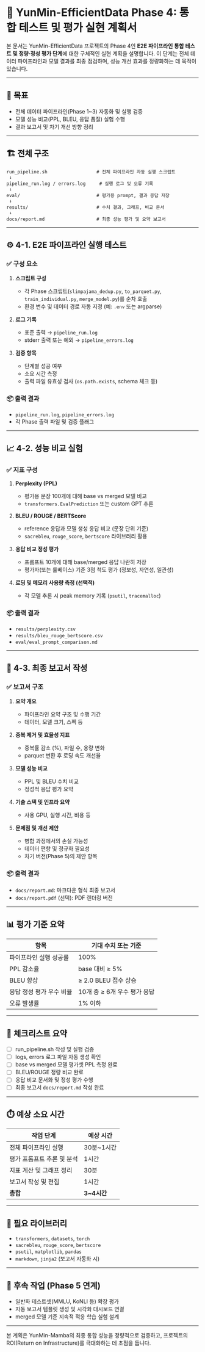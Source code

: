 # 📌 YunMin-EfficientData Phase 4: 통합 테스트 및 평가 실현 계획서

본 문서는 YunMin-EfficientData 프로젝트의 Phase 4인 **E2E 파이프라인 통합 테스트 및 정량·정성 평가 단계**에 대한 구체적인 실현 계획을 설명합니다. 이 단계는 전체 데이터 파이프라인과 모델 결과를 최종 점검하며, 성능 개선 효과를 정량화하는 데 목적이 있습니다.

---

## 🎯 목표

* 전체 데이터 파이프라인(Phase 1\~3) 자동화 및 실행 검증
* 모델 성능 비교(PPL, BLEU, 응답 품질) 실험 수행
* 결과 보고서 및 차기 개선 방향 정리

---

## 🏗️ 전체 구조

```
run_pipeline.sh                  # 전체 파이프라인 자동 실행 스크립트
 ↓
pipeline_run.log / errors.log     # 실행 로그 및 오류 기록
 ↓
eval/                            # 평가용 prompt, 결과 응답 저장
 ↓
results/                         # 수치 결과, 그래프, 비교 문서
 ↓
docs/report.md                   # 최종 성능 평가 및 요약 보고서
```

---

## ⚙️ 4-1. E2E 파이프라인 실행 테스트

### ✅ 구성 요소

1. **스크립트 구성**

   * 각 Phase 스크립트(`slimpajama_dedup.py`, `to_parquet.py`, `train_individual.py`, `merge_model.py`)를 순차 호출
   * 환경 변수 및 데이터 경로 자동 지정 (예: `.env` 또는 argparse)

2. **로그 기록**

   * 표준 출력 → `pipeline_run.log`
   * stderr 출력 또는 예외 → `pipeline_errors.log`

3. **검증 항목**

   * 단계별 성공 여부
   * 소요 시간 측정
   * 출력 파일 유효성 검사 (`os.path.exists`, schema 체크 등)

### 📦 출력 결과

* `pipeline_run.log`, `pipeline_errors.log`
* 각 Phase 출력 파일 및 검증 플래그

---

## 📈 4-2. 성능 비교 실험

### ✅ 지표 구성

1. **Perplexity (PPL)**

   * 평가용 문장 100개에 대해 base vs merged 모델 비교
   * `transformers.EvalPrediction` 또는 custom GPT 추론

2. **BLEU / ROUGE / BERTScore**

   * reference 응답과 모델 생성 응답 비교 (문장 단위 기준)
   * `sacrebleu`, `rouge_score`, `bertscore` 라이브러리 활용

3. **응답 비교 정성 평가**

   * 프롬프트 10개에 대해 base/merged 응답 나란히 저장
   * 평가자(또는 룰베이스) 기준 3점 척도 평가 (정보성, 자연성, 일관성)

4. **로딩 및 메모리 사용량 측정 (선택적)**

   * 각 모델 추론 시 peak memory 기록 (`psutil`, `tracemalloc`)

### 📦 출력 결과

* `results/perplexity.csv`
* `results/bleu_rouge_bertscore.csv`
* `eval/eval_prompt_comparison.md`

---

## 📝 4-3. 최종 보고서 작성

### ✅ 보고서 구조

1. **요약 개요**

   * 파이프라인 요약 구조 및 수행 기간
   * 데이터, 모델 크기, 스펙 등

2. **중복 제거 및 효율성 지표**

   * 중복률 감소 (%), 파일 수, 용량 변화
   * parquet 변환 후 로딩 속도 개선율

3. **모델 성능 비교**

   * PPL 및 BLEU 수치 비교
   * 정성적 응답 평가 요약

4. **기술 스택 및 인프라 요약**

   * 사용 GPU, 실행 시간, 비용 등

5. **문제점 및 개선 제안**

   * 병합 과정에서의 손실 가능성
   * 데이터 편향 및 정규화 필요성
   * 차기 버전(Phase 5)의 제안 항목

### 📦 출력 결과

* `docs/report.md`: 마크다운 형식 최종 보고서
* `docs/report.pdf` (선택): PDF 렌더링 버전

---

## 📊 평가 기준 요약

| 항목             | 기대 수치 또는 기준         |
| -------------- | ------------------- |
| 파이프라인 실행 성공률   | 100%                |
| PPL 감소율        | base 대비 ≥ 5%        |
| BLEU 향상        | ≥ 2.0 BLEU 점수 상승    |
| 응답 정성 평가 우수 비율 | 10개 중 ≥ 6개 우수 평가 응답 |
| 오류 발생률         | 1% 이하               |

---

## 📎 체크리스트 요약

* [ ] run\_pipeline.sh 작성 및 실행 검증
* [ ] logs, errors 로그 파일 자동 생성 확인
* [ ] base vs merged 모델 평가셋 PPL 측정 완료
* [ ] BLEU/ROUGE 정량 비교 완료
* [ ] 응답 비교 문서화 및 정성 평가 수행
* [ ] 최종 보고서 `docs/report.md` 작성 완료

---

## ⏱️ 예상 소요 시간

| 작업 단계           | 예상 시간      |
| --------------- | ---------- |
| 전체 파이프라인 실행     | 30분\~1시간   |
| 평가 프롬프트 추론 및 분석 | 1시간        |
| 지표 계산 및 그래프 정리  | 30분        |
| 보고서 작성 및 편집     | 1시간        |
| **총합**          | **3\~4시간** |

---

## 🔧 필요 라이브러리

* `transformers`, `datasets`, `torch`
* `sacrebleu`, `rouge_score`, `bertscore`
* `psutil`, `matplotlib`, `pandas`
* `markdown`, `jinja2` (보고서 자동화 시)

---

## 📌 후속 작업 (Phase 5 연계)

* 일반화 테스트셋(MMLU, KoNLI 등) 확장 평가
* 자동 보고서 템플릿 생성 및 시각화 대시보드 연결
* merged 모델 기준 지속적 적응 학습 실험 설계

---

본 계획은 YunMin-Mamba의 최종 통합 성능을 정량적으로 검증하고, 프로젝트의 ROI(Return on Infrastructure)를 극대화하는 데 초점을 둡니다.
